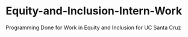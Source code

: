 # Equity-and-Inclusion-Intern-Work
Programming Done for Work in Equity and Inclusion for UC Santa Cruz
